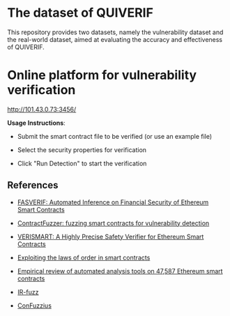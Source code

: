 # The dataset of QUIVERIF

This repository provides two datasets, namely the vulnerability dataset and the real-world dataset, aimed at evaluating the accuracy and effectiveness of QUIVERIF.

# Online platform for vulnerability verification

http://101.43.0.73:3456/

**Usage Instructions**:

- Submit the smart contract file to be verified (or use an example file)

- Select the security properties for verification

- Click "Run Detection" to start the verification

## References

- [FASVERIF: Automated Inference on Financial Security of Ethereum Smart Contracts](https://www.usenix.org/conference/usenixsecurity23/presentation/wang-wansen)
- [ContractFuzzer: fuzzing smart contracts for vulnerability detection](https://dl.acm.org/doi/abs/10.1145/3238147.3238177)
- [VERISMART: A Highly Precise Safety Verifier for Ethereum Smart Contracts](https://ieeexplore.ieee.org/abstract/document/9152689)
- [Exploiting the laws of order in smart contracts](https://dl.acm.org/doi/abs/10.1145/3293882.3330560)
- [Empirical review of automated analysis tools on 47,587 Ethereum smart contracts](https://dl.acm.org/doi/abs/10.1145/3377811.3380364)
- [IR-fuzz](https://github.com/Messi-Q/IR-Fuzz)

- [ConFuzzius](https://github.com/christoftorres/ConFuzzius)

